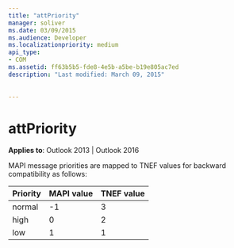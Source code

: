```yaml
---
title: "attPriority"
manager: soliver
ms.date: 03/09/2015
ms.audience: Developer
ms.localizationpriority: medium
api_type:
- COM
ms.assetid: ff63b5b5-fde8-4e5b-a5be-b19e805ac7ed
description: "Last modified: March 09, 2015"
 
 
---
```


# attPriority

  
  
**Applies to**: Outlook 2013 | Outlook 2016 
  
MAPI message priorities are mapped to TNEF values for backward compatibility as follows:
  
|**Priority**|**MAPI value**|**TNEF value**|
|:-----|:-----|:-----|
|normal  <br/> |-1  <br/> |3  <br/> |
|high  <br/> |0  <br/> |2  <br/> |
|low  <br/> |1  <br/> |1  <br/> |
   

